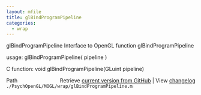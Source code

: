 ```yaml
---
layout: mfile
title: glBindProgramPipeline
categories:
  - wrap
---
```


glBindProgramPipeline  Interface to OpenGL function glBindProgramPipeline

usage:  glBindProgramPipeline\( pipeline \)

C function:  void glBindProgramPipeline\(GLuint pipeline\)


<div class="code_header" style="text-align:right;">
  <span style="float:left;">Path&nbsp;&nbsp;</span> <span class="counter">Retrieve <a href=
  "https://raw.github.com/Psychtoolbox-3/Psychtoolbox-3/beta/./PsychOpenGL/MOGL/wrap/glBindProgramPipeline.m">current version from GitHub</a> | View <a href=
  "https://github.com/Psychtoolbox-3/Psychtoolbox-3/commits/beta/./PsychOpenGL/MOGL/wrap/glBindProgramPipeline.m">changelog</a></span>
</div>
<div class="code">
  <code>./PsychOpenGL/MOGL/wrap/glBindProgramPipeline.m</code>
</div>
